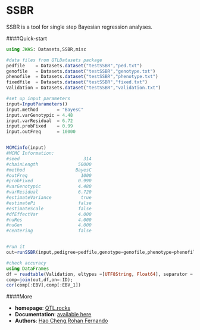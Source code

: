 # SSBR

SSBR is a tool for single step Bayesian regression analyses.


####Quick-start

```Julia
using JWAS: Datasets,SSBR,misc

#data files from QTLDatasets package
pedfile    = Datasets.dataset("testSSBR","ped.txt")
genofile   = Datasets.dataset("testSSBR","genotype.txt")
phenofile  = Datasets.dataset("testSSBR","phenotype.txt")
fixedfile  = Datasets.dataset("testSSBR","fixed.txt")
Validation = Datasets.dataset("testSSBR","validation.txt")

#set up input parameters
input=InputParameters()
input.method       = "BayesC"
input.varGenotypic = 4.48
input.varResidual  = 6.72
input.probFixed    = 0.99
input.outFreq      = 10000


MCMCinfo(input)
#MCMC Information:
#seed                        314
#chainLength               50000
#method                   BayesC
#outFreq                    1000
#probFixed                 0.990
#varGenotypic              4.480
#varResidual               6.720
#estimateVariance           true
#estimatePi                false
#estimateScale             false
#dfEffectVar               4.000
#nuRes                     4.000
#nuGen                     4.000
#centering                 false


#run it
out=runSSBR(input,pedigree=pedfile,genotype=genofile,phenotype=phenofile,fixedfile=fixedfile);

#check accuracy
using DataFrames
df = readtable(Validation, eltypes =[UTF8String, Float64], separator = ' ',header=false,names=[:ID,:EBV]);
comp=join(out,df,on=:ID);
cor(comp[:EBV],comp[:EBV_1])
```

####More

* **homepage**: [QTL.rocks](http://QTL.rocks)
* **Documentation**: [available here](https://github.com/QTL-rocks/SSBR.jl/wiki)
* **Authors**: [Hao Cheng](http://reworkhow.github.io),[Rohan Fernando](http://www.ans.iastate.edu/faculty/index.php?id=rohan)
